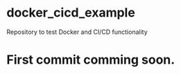 # docker_cicd_example
Repository to test Docker and CI/CD functionality

# First commit comming soon.
